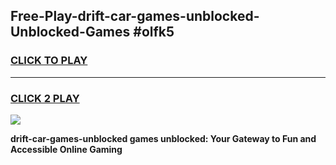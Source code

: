 
## Free-Play-drift-car-games-unblocked-Unblocked-Games #olfk5
<h3>
<a href="https://news.freeplayer.one?title=drift-car-games-unblocked&ref=8M">CLICK TO PLAY</a></h3>
<hr>

<h3>
<a href="https://news.freeplayer.one?title=drift-car-games-unblocked&ref=8M">CLICK 2 PLAY</a>
  
</h3>

<a href="https://news.freeplayer.one?title=drift-car-games-unblocked&ref=8M"><img src="https://clearcache.store/games.png"></a>


**drift-car-games-unblocked games unblocked: Your Gateway to Fun and Accessible Online Gaming**
